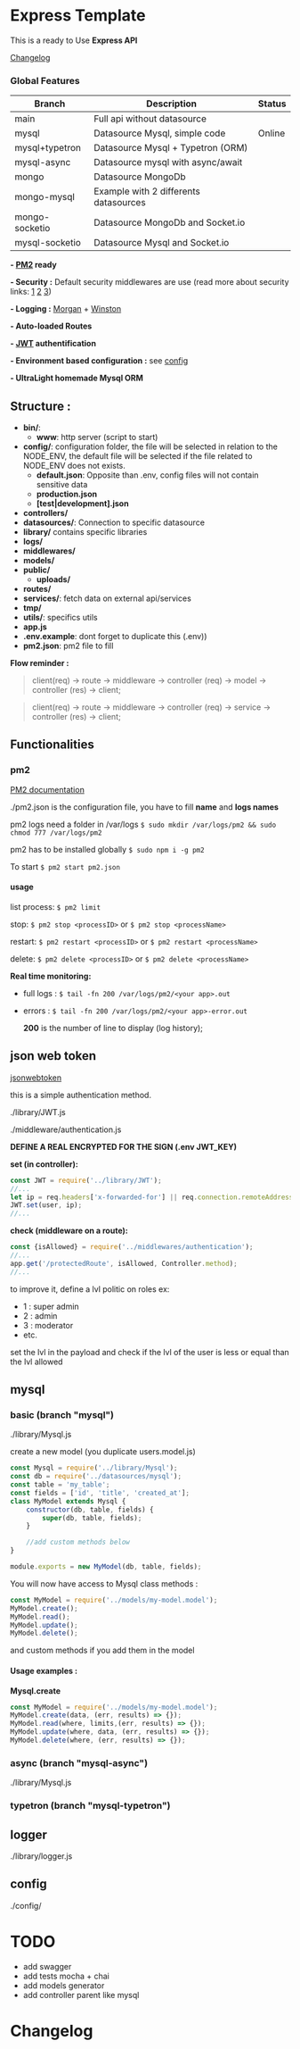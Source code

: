 # Express Template

This is a ready to Use **Express API**

[Changelog](#changelog)

### Global Features

Branch  | Description | Status
------------- | ------------- | -------------
main  | Full api without datasource | 
mysql  | Datasource Mysql, simple code | Online
mysql+typetron  | Datasource Mysql + Typetron (ORM) | 
mysql-async  | Datasource mysql with async/await | 
mongo  | Datasource MongoDb | 
mongo-mysql  | Example with 2 differents datasources | 
mongo-socketio  | Datasource MongoDb and Socket.io | 
mysql-socketio  | Datasource Mysql and Socket.io | 

**- [PM2](https://pm2.keymetrics.io/) ready** 

**- Security :** Default security middlewares are use (read more about security links: [1](https://itnext.io/make-security-on-your-nodejs-api-the-priority-50da8dc71d68) [2](https://nodesource.com/blog/nine-security-tips-to-keep-express-from-getting-pwned) [3](https://www.freecodecamp.org/news/express-js-security-tips/))

**- Logging :** [Morgan](https://www.npmjs.com/package/morgan) + [Winston](https://www.npmjs.com/package/winston)

**- Auto-loaded Routes**

**- [JWT](https://www.npmjs.com/package/jsonwebtoken) authentification**

**- Environment based configuration :** see [config](https://www.npmjs.com/package/config)

**- UltraLight homemade Mysql ORM**

## Structure :
- **bin/**:
    -  **www**: http server (script to start)
- **config/**: configuration folder, the file will be selected in relation to the NODE_ENV, the default file will be selected if the file related to NODE_ENV does not exists.
    - **default.json**: Opposite than .env, config files will not contain sensitive data
    - **production.json**
    - **[test|development].json**
- **controllers/**
- **datasources/**: Connection to specific datasource
- **library/** contains specific libraries
- **logs/** 
- **middlewares/**
- **models/**
- **public/**
    - **uploads/**
- **routes/**
- **services/**: fetch data on external api/services
- **tmp/**
- **utils/**: specifics utils
- **app.js**
- **.env.example**: dont forget to duplicate this (.env)) 
- **pm2.json**: pm2 file to fill

**Flow reminder :**

> client(req) &rarr; route &rarr; middleware &rarr; controller (req) &rarr; model &rarr; controller (res) &rarr; client;

> client(req) &rarr; route &rarr; middleware &rarr; controller (req) &rarr; service &rarr; controller (res) &rarr; client;

## Functionalities

### pm2
[PM2 documentation](https://pm2.keymetrics.io/)

./pm2.json is the configuration file, you have to fill **name** and **logs names**

pm2 logs need a folder in /var/logs
`$ sudo mkdir /var/logs/pm2 && sudo chmod 777 /var/logs/pm2`

pm2 has to be installed globally
`$ sudo npm i -g pm2`

To start
`$ pm2 start pm2.json`

#### usage
list process:
`$ pm2 limit`

stop:
`$ pm2 stop <processID>`
or 
`$ pm2 stop <processName>`

restart:
`$ pm2 restart <processID>`
or 
`$ pm2 restart <processName>`

delete:
`$ pm2 delete <processID>`
or 
`$ pm2 delete <processName>`

**Real time monitoring:**

- full logs :
    `$ tail -fn 200 /var/logs/pm2/<your app>.out`
- errors :
    `$ tail -fn 200 /var/logs/pm2/<your app>-error.out`
    
    **200** is the number of line to display (log history);
    
## json web token
[jsonwebtoken](https://www.npmjs.com/package/jsonwebtoken)

this is a simple authentication method.

./library/JWT.js

./middleware/authentication.js

**DEFINE A REAL ENCRYPTED FOR THE SIGN (.env JWT_KEY)**

**set (in controller):**
```javascript
const JWT = require('../library/JWT');
//...
let ip = req.headers['x-forwarded-for'] || req.connection.remoteAddress;
JWT.set(user, ip);
//...
```

**check (middleware on a route):**
```javascript
const {isAllowed} = require('../middlewares/authentication');
//...
app.get('/protectedRoute', isAllowed, Controller.method);
//...
```
to improve it, define a lvl politic on roles ex:
- 1 : super admin
- 2 : admin
- 3 : moderator
- etc.

set the lvl in the payload and check if the lvl of the user is less or equal than the lvl allowed


## mysql
### basic (branch "mysql")
./library/Mysql.js

create a new model (you duplicate users.model.js)
```javascript
const Mysql = require('../library/Mysql');
const db = require('../datasources/mysql');
const table = 'my_table';
const fields = ['id', 'title', 'created_at'];
class MyModel extends Mysql {
    constructor(db, table, fields) {
        super(db, table, fields);   
    }

    //add custom methods below
}

module.exports = new MyModel(db, table, fields);
```
You will now have access to Mysql class methods :
```javascript
const MyModel = require('../models/my-model.model');
MyModel.create(); 
MyModel.read();
MyModel.update();
MyModel.delete();
```


and custom methods if you add them in the model

#### Usage examples :
**Mysql.create**
```javascript
const MyModel = require('../models/my-model.model');
MyModel.create(data, (err, results) => {}); 
MyModel.read(where, limits,(err, results) => {});
MyModel.update(where, data, (err, results) => {});
MyModel.delete(where, (err, results) => {});
```


### async (branch "mysql-async")
./library/Mysql.js

### typetron (branch "mysql-typetron")

## logger
./library/logger.js

## config   
./config/

    
<a name="todo"></a>
# TODO
- add swagger
- add tests mocha + chai
- add models generator
- add controller parent like mysql
<a name="changelog"></a>
# Changelog

